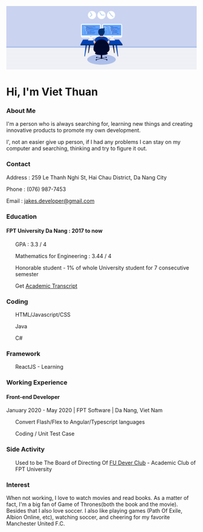 ![Banner](banner.jpg?raw=true "Title")
<h1>Hi, I'm Viet Thuan</h1>
<h3>About Me</h3>
<p>I'm a person who is always searching for, learning new things and creating innovative products to promote my own development.</p><p>
I', not an easier give up person, if I had any problems I can stay on my computer and searching, thinking and try to figure it out. </p>

<h3>Contact</h3>
<p>Address : 259 Le Thanh Nghi St, Hai Chau District, Da Nang City</p>
<p>Phone   : (076) 987-7453</p>
<p>Email  : <a href="mailto:jakes.developer@gmail.com">jakes.developer@gmail.com</a> </p>
<h3>Education</h3>
<h4>FPT University Da Nang : 2017 to now</h4>
<ul>GPA : 3.3 / 4</ul>

<ul>Mathematics for Engineering : 3.44 / 4</ul>
<ul>Honorable student - 1% of whole University student for 7 consecutive semester</ul>
<ul>Get <a href="StudentTranscript_DE130018.xls"> Academic Transcript</a></ul>
<h3>Coding</h3>
<ul>HTML/Javascript/CSS</ul>
<ul>Java</ul>
<ul>C#</ul>
<h3>Framework</h3>
<ul>ReactJS - Learning</ul>


<h3>Working Experience</h3>
<h4>Front-end Developer</h4>
<p>January 2020 - May 2020 | FPT Software | Da Nang, Viet Nam</p>
<ul>Convert Flash/Flex to Angular/Typescript languages</ul>
<ul>Coding / Unit Test Case</ul>
<h3>Side Activity</h3>
<ul>Used to be The Board of Directing Of  <a href="https://www.facebook.com/FPTUDever">FU Dever Club</a> - Academic Club of FPT University</ul>
<h3>Interest</h3>    
<p>When not working, I love to watch movies and read books. As a matter of fact, I'm a big fan of Game of Thrones(both the book and the movie). Besides that I also love soccer. I also like playing games (Path Of Exile, Albion Online, etc), watching soccer, and cheering for my favorite Manchester United F.C.</p>
<!---
jakesdev/jakesdev is a ✨ special ✨ repository because its `README.md` (this file) appears on your GitHub profile.
You can click the Preview link to take a look at your changes.
--->
